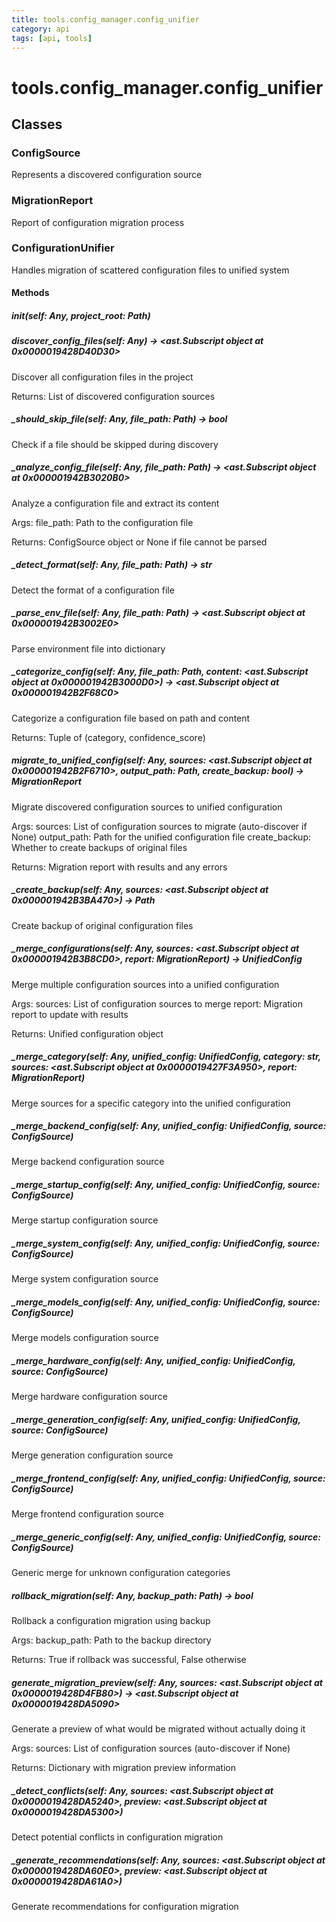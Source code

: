 ```yaml
---
title: tools.config_manager.config_unifier
category: api
tags: [api, tools]
---
```


# tools.config_manager.config_unifier



## Classes

### ConfigSource

Represents a discovered configuration source

### MigrationReport

Report of configuration migration process

### ConfigurationUnifier

Handles migration of scattered configuration files to unified system

#### Methods

##### __init__(self: Any, project_root: Path)



##### discover_config_files(self: Any) -> <ast.Subscript object at 0x0000019428D40D30>

Discover all configuration files in the project

Returns:
    List of discovered configuration sources

##### _should_skip_file(self: Any, file_path: Path) -> bool

Check if a file should be skipped during discovery

##### _analyze_config_file(self: Any, file_path: Path) -> <ast.Subscript object at 0x000001942B3020B0>

Analyze a configuration file and extract its content

Args:
    file_path: Path to the configuration file
    
Returns:
    ConfigSource object or None if file cannot be parsed

##### _detect_format(self: Any, file_path: Path) -> str

Detect the format of a configuration file

##### _parse_env_file(self: Any, file_path: Path) -> <ast.Subscript object at 0x000001942B3002E0>

Parse environment file into dictionary

##### _categorize_config(self: Any, file_path: Path, content: <ast.Subscript object at 0x000001942B3000D0>) -> <ast.Subscript object at 0x000001942B2F68C0>

Categorize a configuration file based on path and content

Returns:
    Tuple of (category, confidence_score)

##### migrate_to_unified_config(self: Any, sources: <ast.Subscript object at 0x000001942B2F6710>, output_path: Path, create_backup: bool) -> MigrationReport

Migrate discovered configuration sources to unified configuration

Args:
    sources: List of configuration sources to migrate (auto-discover if None)
    output_path: Path for the unified configuration file
    create_backup: Whether to create backups of original files
    
Returns:
    Migration report with results and any errors

##### _create_backup(self: Any, sources: <ast.Subscript object at 0x000001942B3BA470>) -> Path

Create backup of original configuration files

##### _merge_configurations(self: Any, sources: <ast.Subscript object at 0x000001942B3B8CD0>, report: MigrationReport) -> UnifiedConfig

Merge multiple configuration sources into a unified configuration

Args:
    sources: List of configuration sources to merge
    report: Migration report to update with results
    
Returns:
    Unified configuration object

##### _merge_category(self: Any, unified_config: UnifiedConfig, category: str, sources: <ast.Subscript object at 0x0000019427F3A950>, report: MigrationReport)

Merge sources for a specific category into the unified configuration

##### _merge_backend_config(self: Any, unified_config: UnifiedConfig, source: ConfigSource)

Merge backend configuration source

##### _merge_startup_config(self: Any, unified_config: UnifiedConfig, source: ConfigSource)

Merge startup configuration source

##### _merge_system_config(self: Any, unified_config: UnifiedConfig, source: ConfigSource)

Merge system configuration source

##### _merge_models_config(self: Any, unified_config: UnifiedConfig, source: ConfigSource)

Merge models configuration source

##### _merge_hardware_config(self: Any, unified_config: UnifiedConfig, source: ConfigSource)

Merge hardware configuration source

##### _merge_generation_config(self: Any, unified_config: UnifiedConfig, source: ConfigSource)

Merge generation configuration source

##### _merge_frontend_config(self: Any, unified_config: UnifiedConfig, source: ConfigSource)

Merge frontend configuration source

##### _merge_generic_config(self: Any, unified_config: UnifiedConfig, source: ConfigSource)

Generic merge for unknown configuration categories

##### rollback_migration(self: Any, backup_path: Path) -> bool

Rollback a configuration migration using backup

Args:
    backup_path: Path to the backup directory
    
Returns:
    True if rollback was successful, False otherwise

##### generate_migration_preview(self: Any, sources: <ast.Subscript object at 0x0000019428D4FB80>) -> <ast.Subscript object at 0x0000019428DA5090>

Generate a preview of what would be migrated without actually doing it

Args:
    sources: List of configuration sources (auto-discover if None)
    
Returns:
    Dictionary with migration preview information

##### _detect_conflicts(self: Any, sources: <ast.Subscript object at 0x0000019428DA5240>, preview: <ast.Subscript object at 0x0000019428DA5300>)

Detect potential conflicts in configuration migration

##### _generate_recommendations(self: Any, sources: <ast.Subscript object at 0x0000019428DA60E0>, preview: <ast.Subscript object at 0x0000019428DA61A0>)

Generate recommendations for configuration migration

